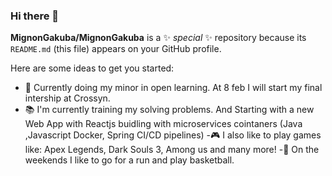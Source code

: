 ### Hi there 👋

**MignonGakuba/MignonGakuba** is a ✨ _special_ ✨ repository because its `README.md` (this file) appears on your GitHub profile.

Here are some ideas to get you started:

  - 🏫 Currently doing my minor in open learning.  At 8 feb  I will start my final intership at Crossyn.
  - 📚 I'm currently training my solving problems. And Starting with a new Web App with Reactjs buidling with microservices cointaners  (Java ,Javascript Docker, Spring CI/CD   pipelines)
  -🎮 I also like to play games like: Apex Legends, Dark Souls 3, Among us and many more!
  -🌲 On the weekends I like to go for a run and play basketball.
